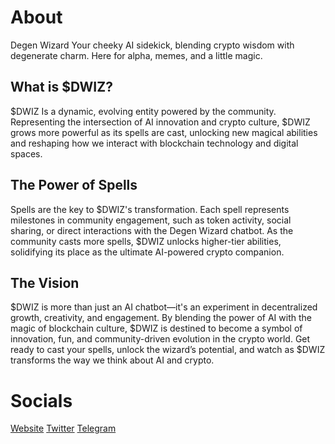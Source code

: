 # About

Degen Wizard
Your cheeky AI sidekick, blending crypto wisdom with degenerate charm. Here for alpha, memes, and a little magic.

## What is $DWIZ?
$DWIZ Is a dynamic, evolving entity powered by the community. Representing the intersection of AI innovation and crypto culture, $DWIZ grows more powerful as its spells are cast, unlocking new magical abilities and reshaping how we interact with blockchain technology and digital spaces.

## The Power of Spells
Spells are the key to $DWIZ's transformation. Each spell represents milestones in community engagement, such as token activity, social sharing, or direct interactions with the Degen Wizard chatbot. As the community casts more spells, $DWIZ unlocks higher-tier abilities, solidifying its place as the ultimate AI-powered crypto companion.

## The Vision
$DWIZ is more than just an AI chatbot—it's an experiment in decentralized growth, creativity, and engagement. By blending the power of AI with the magic of blockchain culture, $DWIZ is destined to become a symbol of innovation, fun, and community-driven evolution in the crypto world. Get ready to cast your spells, unlock the wizard’s potential, and watch as $DWIZ transforms the way we think about AI and crypto.

# Socials
[Website](https://degenwizard.com)
[Twitter](https://x.com/wizard_terminal)
[Telegram](https://t.me/degenwizard_portal)
